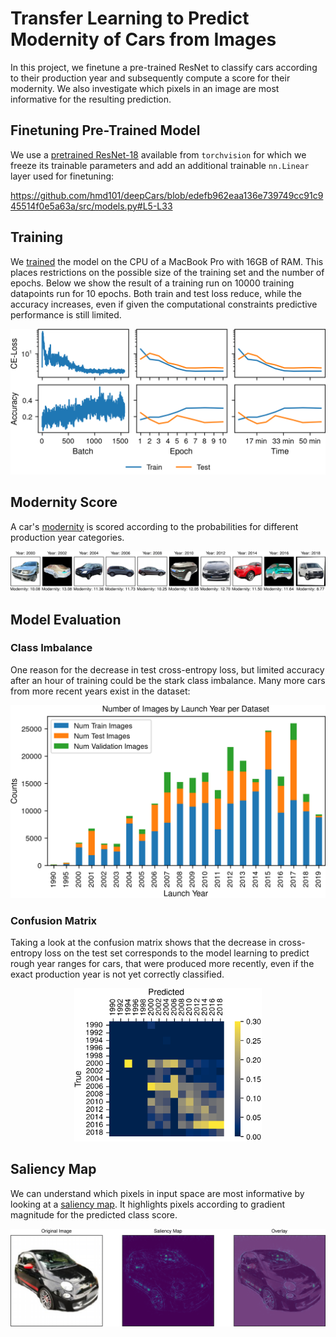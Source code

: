 # Transfer Learning to Predict Modernity of Cars from Images

In this project, we finetune a pre-trained ResNet to classify cars according to their production year and subsequently compute a score for their modernity. We also investigate which pixels in an image are most informative for the resulting prediction.

## Finetuning Pre-Trained Model

We use a [pretrained ResNet-18](./src/model_weights.py) available from `torchvision` for which we freeze its trainable parameters and add an additional trainable `nn.Linear` layer used for finetuning:

https://github.com/hmd101/deepCars/blob/edefb962eaa136e739749cc91c945514f0e5a63a/src/models.py#L5-L33

## Training

We [trained](src/training.py) the model on the CPU of a MacBook Pro with 16GB of RAM. This places restrictions on the possible size of the training set and the number of epochs.
Below we show the result of a training run on 10000 training datapoints run for 10 epochs. Both train and test loss reduce, while the accuracy increases, even if given the computational constraints predictive performance is still limited. 

<div align="center">
    <img src="src/results/debug/nyu/model-performance/learning_curves.png" width=600>
</div>

## Modernity Score

A car's [modernity](src/metrics.py) is scored according to the probabilities for different production year categories.

<div align="center">
    <img src="src/results/debug/nyu/modernity/modernity_score_per_year.png" width=600>
</div>

## Model Evaluation

### Class Imbalance
One reason for the decrease in test cross-entropy loss, but limited accuracy after an hour of training could be the stark class imbalance. Many more cars from more recent years exist in the dataset:

<div align="center">
    <img src="src/results/debug/nyu/dataset_statistics/Statistics_all_Datasets_year.png" width=600>
</div>

### Confusion Matrix
Taking a look at the confusion matrix shows that the decrease in cross-entropy loss on the test set corresponds to the model learning to predict rough year ranges for cars, that were produced more recently, even if the exact production year is not yet correctly classified.

<div align="center">
    <img src="src/results/debug/nyu/model-performance/confusion_matrix.png" width=300>
</div>

## Saliency Map
We can understand which pixels in input space are most informative by looking at a [saliency map](src/analysis/saliency_map.ipynb). It highlights pixels according to gradient magnitude for the predicted class score. 

<div align="center">
    <img src="src/results/debug/nyu/model_interpretability/saliency_map.png" width=600>
</div>
